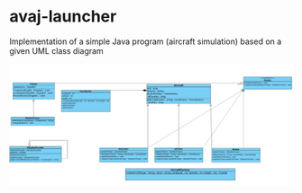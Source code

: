 # avaj-launcher
Implementation of a simple Java program (aircraft simulation) based on a given UML class diagram

![image](https://github.com/dishults/avaj-launcher/blob/master/avaj_uml.png)